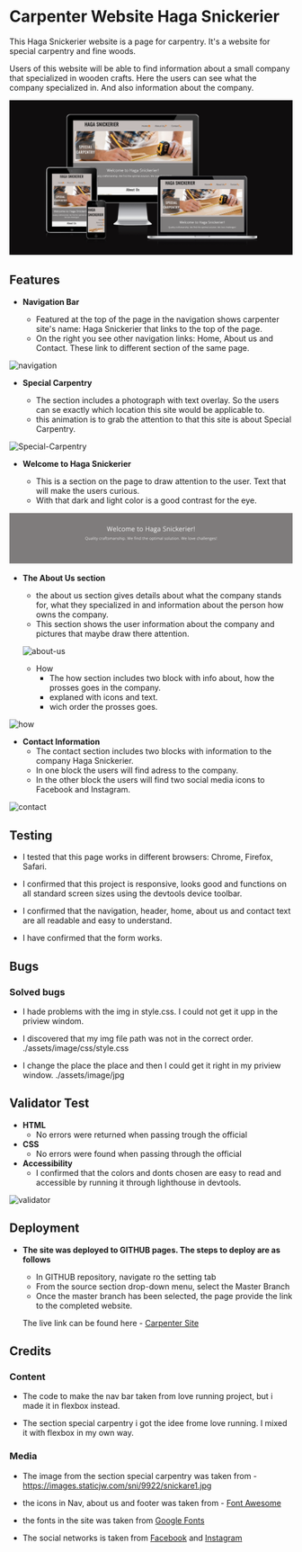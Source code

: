 # Carpenter Website Haga Snickerier

This Haga Snickerier website is a page for carpentry.
It's a website for special carpentry and fine woods.

Users of this website will be able to find information about a small company that specialized in wooden crafts.
Here the users can see what the company specialized in. 
And also information about the company.

![am-i](./assets/image/am-i-responsive.png)


## Features
* **Navigation Bar**

  * Featured at the top of the page in the navigation shows carpenter site's name: Haga Snickerier that links to the top of the page.
  * On the right you see other navigation links: Home, About us and Contact. These link to different section of the same page.

![navigation](./assets/image/Ska%CC%88rmavbild%202022-09-09%20kl.%2010.43.08.png)


* **Special Carpentry**

  * The section includes a photograph with text overlay. So the users can se exactly which location this site would be applicable to.
  * this animation is to grab the attention to that this site is about Special Carpentry.

![Special-Carpentry](./assets/image/first-section.png)

* **Welcome to Haga Snickerier**

  * This is a section on the page to draw attention to the user. Text that will make the users curious.
  * With that dark and light color is a good contrast for the eye.
  
 ![welcome](./assets/image/welcome.png)

* **The About Us section**

  * the about us section gives details about what the company stands for, what they specialized in and information about the person how owns the company.
  * This section shows the user information about the company and pictures that maybe draw there attention.


  ![about-us](./assets/image/about%20us.png)

  * How
    * The how section includes two block with info about, how the prosses goes in the company.
    * explaned with icons and text.
    * wich order the prosses goes.

 ![how](./assets/image/Ska%CC%88rmavbild%202022-09-09%20kl.%2010.43.32.png)   

* **Contact Information**
  * The contact section includes two blocks with information to the company Haga Snickerier.
  * In one block the users will find adress to the company.
  * In the other block the users will find two social media icons to Facebook and Instagram.


![contact](./assets/image/Ska%CC%88rmavbild%202022-09-09%20kl.%2010.46.14.png)

## Testing

* I tested that this page works in different browsers: Chrome, Firefox, Safari.

* I confirmed that this project is responsive, looks good and functions on all standard screen sizes using the devtools device toolbar.

* I confirmed that the navigation, header, home, about us and contact text are all readable and easy to understand.

* I have confirmed that the form works.

## Bugs

### Solved bugs

* I hade problems with the img in style.css. I could not get it upp in the priview windom.

* I discovered that my img file path was not in the correct order.
./assets/image/css/style.css

* I change the place the place and then I could get it right in my priview window.
./assets/image/jpg

## Validator Test

* **HTML**
  * No errors were returned when passing trough the official 
* **CSS**
  * No errors were found when passing through the official
* **Accessibility**
  * I confirmed that the colors and donts chosen are easy to read and accessible by running it through lighthouse in devtools.

![validator](./assets/image/Ska%CC%88rmavbild%202022-09-08%20kl.%2013.56.29.png)


## Deployment

* **The site was deployed to GITHUB pages. The steps to deploy are as follows**
  * In GITHUB repository, navigate ro the setting tab
  * From the source section drop-down menu, select the Master Branch
  * Once the master branch has been selected, the page provide the link to the completed website.

  The live link can be found here - [Carpenter Site](https://emmarubih.github.io/portfolio1-carpenter/)
  

## Credits

### Content

* The code to make the nav bar taken from love running project, but i made it in flexbox instead.

* The section special carpentry i got the idee frome love running. I mixed it with flexbox in my own way.

### Media
* The image from the section special carpentry was taken from - https://images.staticjw.com/sni/9922/snickare1.jpg

* the icons in Nav, about us and footer was taken from - [Font Awesome](https://fontawesome.com/)

* the fonts in the site was taken from [Google Fonts](https://fonts.google.com/)

* The social networks is taken from [Facebook](https://facebook.com/) and [Instagram](https://instagram.com)












